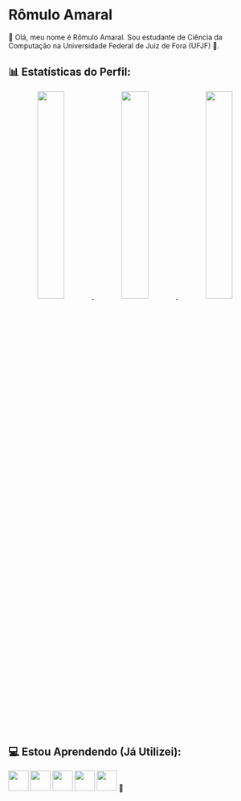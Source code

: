 # Rômulo Amaral
👋 Olá, meu nome é Rômulo Amaral. Sou estudante de Ciência da Computação na Universidade Federal de Juiz de Fora (UFJF) 🧠. 
## 📊 Estatísticas do Perfil:
<div align="center" >
<a href="https://github.com/RomuloAmaral32">
    
<img src="https://github-profile-summary-cards.vercel.app/api/cards/stats?username=RomuloAmaral32&theme=2077" width="32.5%">
<img src="https://github-profile-summary-cards.vercel.app/api/cards/repos-per-language?username=RomuloAmaral32&theme=2077" width="32.5%">
<img src="https://github-profile-summary-cards.vercel.app/api/cards/most-commit-language?username=RomuloAmaral32&theme=2077" width="32.5%">
    
</a>
</div>

## 💻 Estou Aprendendo (Já Utilizei):
<img loading="lazy" src="https://cdn.jsdelivr.net/gh/devicons/devicon@latest/icons/cplusplus/cplusplus-original.svg" width="40" height="40"/> <img loading="lazy" src="https://cdn.jsdelivr.net/gh/devicons/devicon@latest/icons/html5/html5-original.svg" width="40" height="40"/> <img loading="lazy" src="https://cdn.jsdelivr.net/gh/devicons/devicon@latest/icons/css3/css3-original.svg" width="40" height="40"/> <img loading="lazy" src="https://cdn.jsdelivr.net/gh/devicons/devicon@latest/icons/javascript/javascript-original.svg" width="40" height="40"/> <img loading="lazy" src="https://cdn.jsdelivr.net/gh/devicons/devicon@latest/icons/python/python-original.svg" width="40" height="40"/>
 🧠

